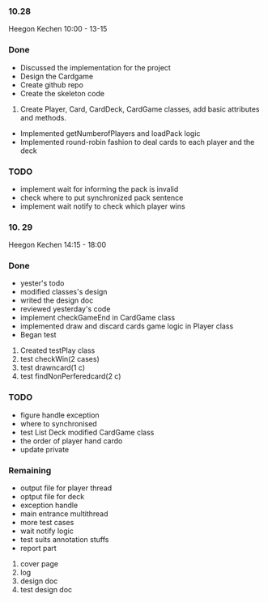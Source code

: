 ### 10.28
Heegon Kechen
10:00 - 13-15

### Done
- Discussed the implementation for the project
- Design the Cardgame
- Create github repo
- Create the skeleton code
1. Create Player, Card, CardDeck, CardGame classes, add basic attributes and methods.
- Implemented getNumberofPlayers and loadPack logic
- Implemented round-robin fashion to deal cards to each player and the deck

### TODO
- implement wait for informing the pack is invalid
- check where to put synchronized pack sentence
- implement wait notify to check which player wins


### 10. 29
Heegon Kechen 
14:15 - 18:00
### Done
- yester's todo
- modified classes's design
- writed the design doc
- reviewed yesterday's code
- implement checkGameEnd in CardGame class
- implemented draw and discard cards game logic in Player class
- Began test
1. Created testPlay class
2. test checkWin(2 cases)
3. test drawncard(1 c)
4. test findNonPerferedcard(2 c)

### TODO
- figure handle exception
- where to synchronised
- test List Deck modified CardGame class
- the order of player hand cardo
- update private

### Remaining
- output file for player thread
- optput file for deck
- exception handle
- main entrance multithread
- more test cases 
- wait notify logic
- test suits annotation stuffs
- report part
1. cover page
2. log
3. design doc
4. test design doc
